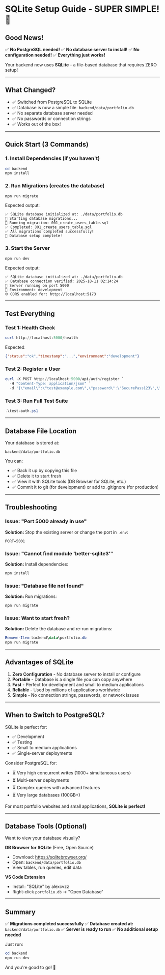 # SQLite Setup Guide - SUPER SIMPLE! 🚀

## Good News!

✅ **No PostgreSQL needed!**
✅ **No database server to install!**
✅ **No configuration needed!**
✅ **Everything just works!**

Your backend now uses **SQLite** - a file-based database that requires ZERO setup!

---

## What Changed?

- ✅ Switched from PostgreSQL to SQLite
- ✅ Database is now a simple file: `backend/data/portfolio.db`
- ✅ No separate database server needed
- ✅ No passwords or connection strings
- ✅ Works out of the box!

---

## Quick Start (3 Commands)

### 1. Install Dependencies (if you haven't)
```powershell
cd backend
npm install
```

### 2. Run Migrations (creates the database)
```powershell
npm run migrate
```

Expected output:
```
✅ SQLite database initialized at: ./data/portfolio.db
🔄 Starting database migrations...
📄 Running migration: 001_create_users_table.sql
✅ Completed: 001_create_users_table.sql
✅ All migrations completed successfully!
🎉 Database setup complete!
```

### 3. Start the Server
```powershell
npm run dev
```

Expected output:
```
✅ SQLite database initialized at: ./data/portfolio.db
✅ Database connection verified: 2025-10-11 02:14:24
🚀 Server running on port 5000
📝 Environment: development
🌐 CORS enabled for: http://localhost:5173
```

---

## Test Everything

### Test 1: Health Check
```powershell
curl http://localhost:5000/health
```

Expected:
```json
{"status":"ok","timestamp":"...","environment":"development"}
```

### Test 2: Register a User
```powershell
curl -X POST http://localhost:5000/api/auth/register `
  -H "Content-Type: application/json" `
  -d '{\"email\":\"test@example.com\",\"password\":\"SecurePass123\",\"displayName\":\"Test User\"}'
```

### Test 3: Run Full Test Suite
```powershell
.\test-auth.ps1
```

---

## Database File Location

Your database is stored at:
```
backend/data/portfolio.db
```

You can:
- ✅ Back it up by copying this file
- ✅ Delete it to start fresh
- ✅ View it with SQLite tools (DB Browser for SQLite, etc.)
- ✅ Commit it to git (for development) or add to .gitignore (for production)

---

## Troubleshooting

### Issue: "Port 5000 already in use"
**Solution:** Stop the existing server or change the port in `.env`:
```env
PORT=5001
```

### Issue: "Cannot find module 'better-sqlite3'"
**Solution:** Install dependencies:
```powershell
npm install
```

### Issue: "Database file not found"
**Solution:** Run migrations:
```powershell
npm run migrate
```

### Issue: Want to start fresh?
**Solution:** Delete the database and re-run migrations:
```powershell
Remove-Item backend\data\portfolio.db
npm run migrate
```

---

## Advantages of SQLite

1. **Zero Configuration** - No database server to install or configure
2. **Portable** - Database is a single file you can copy anywhere
3. **Fast** - Perfect for development and small to medium applications
4. **Reliable** - Used by millions of applications worldwide
5. **Simple** - No connection strings, passwords, or network issues

---

## When to Switch to PostgreSQL?

SQLite is perfect for:
- ✅ Development
- ✅ Testing
- ✅ Small to medium applications
- ✅ Single-server deployments

Consider PostgreSQL for:
- ⏳ Very high concurrent writes (1000+ simultaneous users)
- ⏳ Multi-server deployments
- ⏳ Complex queries with advanced features
- ⏳ Very large databases (100GB+)

For most portfolio websites and small applications, **SQLite is perfect!**

---

## Database Tools (Optional)

Want to view your database visually?

**DB Browser for SQLite** (Free, Open Source)
- Download: https://sqlitebrowser.org/
- Open: `backend/data/portfolio.db`
- View tables, run queries, edit data

**VS Code Extension**
- Install: "SQLite" by alexcvzz
- Right-click `portfolio.db` → "Open Database"

---

## Summary

✅ **Migrations completed successfully**
✅ **Database created at:** `backend/data/portfolio.db`
✅ **Server is ready to run**
✅ **No additional setup needed**

Just run:
```powershell
cd backend
npm run dev
```

And you're good to go! 🎉
